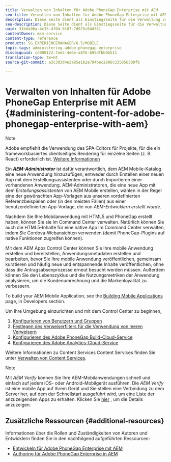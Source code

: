 ```yaml
---
title: Verwalten von Inhalten für Adobe PhoneGap Enterprise mit AEM
seo-title: Verwalten von Inhalten für Adobe PhoneGap Enterprise mit AEM
description: Diese Seite dient als Einstiegsseite für die Verwaltung von Adobe PhoneGap Enterprise.
seo-description: Diese Seite dient als Einstiegsseite für die Verwaltung von Adobe PhoneGap Enterprise.
uuid: 31bda96a-bc35-4f04-9107-7d575c04d761
contentOwner: msm-service
content-type: reference
products: SG_EXPERIENCEMANAGER/6.5/MOBILE
topic-tags: administering-adobe-phonegap-enterprise
discoiquuid: cd080122-7ae5-4e6e-a8f6-b95dfbb0b511
translation-type: tm+mt
source-git-commit: a3c303d4e3a85e1b2e794bec2006c335056309fb

---
```



# Verwalten von Inhalten für Adobe PhoneGap Enterprise mit AEM {#administering-content-for-adobe-phonegap-enterprise-with-aem}

>[!NOTE]
>
>Adobe empfiehlt die Verwendung des SPA-Editors für Projekte, für die ein frameworkbasiertes clientseitiges Rendering für einzelne Seiten (z. B. React) erforderlich ist. [Weitere Informationen](/help/sites-developing/spa-overview.md)

Ein ***AEM-Administrator*** ist dafür verantwortlich, dem AEM Mobile-Katalog eine neue Anwendung hinzuzufügen, entweder durch Erstellen einer neuen App mit dem Erstellungsassistenten oder durch Importieren einer vorhandenen Anwendung. AEM-Administratoren, die eine neue App mit dem *Erstellungsassistenten* von AEM Mobile erstellen, wählen in der Regel eine der gewünschten App-Vorlagen aus unseren vordefinierten Referenzbeispielen oder (in den meisten Fällen) aus einer benutzerdefinierten App-Vorlage, die von *AEM-Entwicklern erstellt wurde.*

Nachdem Sie Ihre Mobilanwendung mit HTML5 und PhoneGap erstellt haben, können Sie sie im Command Center verwalten. Natürlich können Sie auch die HTML5-Inhalte für eine native App im Command Center verwalten, indem Sie Cordova-Webansichten verwenden (damit PhoneGap-Plugins auf native Funktionen zugreifen können).

Mit dem AEM Apps Control Center können Sie Ihre mobile Anwendung erstellen und bereitstellen, Anwendungsmetadaten erstellen und bearbeiten, bevor Sie Ihre mobile Anwendung veröffentlichen, gemeinsam kuratieren und häufig neue und entspannende Inhalte veröffentlichen, ohne dass die Antragsabsenprozesse erneut besucht werden müssen. Außerdem können Sie den Lebenszyklus und die Nutzungsmetriken der Anwendung analysieren, um die Kundenumrechnung und die Markenloyalität zu verbessern.

To build your AEM Mobile Application, see the [Building Mobile Applications](/help/mobile/building-app-mobile-phonegap.md) page, in Developers section.

Um Ihre Umgebung einzurichten und mit dem Control Center zu beginnen,

1. [Konfigurieren von Benutzern und Gruppen](/help/mobile/configure-users-groups.md)
1. [Festlegen des Verweiserfilters für die Verwendung von leeren Verweisern](/help/mobile/setting-referrer-filter-empty.md) 
1. [Konfigurieren des Adobe PhoneGap Build-Cloud-Service](/help/mobile/configure-phonegap-build-cloud.md) 
1. [Konfigurieren des Adobe Analytics-Cloud-Service](/help/mobile/configure-adobe-mobile-cloud-service.md) 

Weitere Informationen zu Content Services Content Services finden Sie unter [Verwalten von Content Services](/help/mobile/developing-content-services.md).

>[!NOTE]
>
>Mit *AEM Verify* können Sie Ihre AEM-Mobilanwendungen schnell und einfach auf jedem iOS- oder Android-Mobilgerät ausführen. Die *AEM Verify* ist eine mobile App auf Ihrem Gerät und Sie stellen eine Verbindung zu dem Server her, auf dem der Schnellstart ausgeführt wird, um eine Liste der anzuzeigenden Apps zu erhalten. Klicken Sie [hier](/help/mobile/phonegap-mobile-quickstart.md) , um die Details anzuzeigen.

## Zusätzliche Ressourcen {#additional-resources}

Informationen über die Rollen und Zuständigkeiten von Autoren und Entwicklern finden Sie in den nachfolgend aufgeführten Ressourcen:

* [Entwickeln für Adobe PhoneGap Enterprise mit AEM](/help/mobile/developing-in-phonegap.md)
* [Authoring für Adobe PhoneGap Enterprise in AEM](/help/mobile/phonegap.md)
